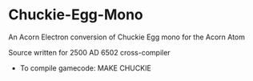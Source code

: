 # Chuckie-Egg-Mono
An Acorn Electron conversion of Chuckie Egg mono for the Acorn Atom

Source written for 2500 AD 6502 cross-compiler

* To compile gamecode: MAKE CHUCKIE
